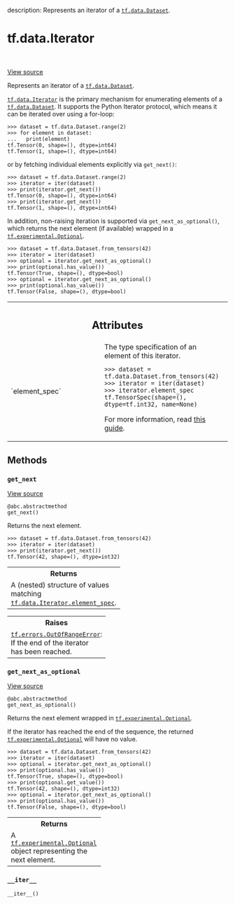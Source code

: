 description: Represents an iterator of a <a href="../../tf/data/Dataset.md"><code>tf.data.Dataset</code></a>.

<div itemscope itemtype="http://developers.google.com/ReferenceObject">
<meta itemprop="name" content="tf.data.Iterator" />
<meta itemprop="path" content="Stable" />
<meta itemprop="property" content="__iter__"/>
<meta itemprop="property" content="get_next"/>
<meta itemprop="property" content="get_next_as_optional"/>
</div>

# tf.data.Iterator

<!-- Insert buttons and diff -->

<table class="tfo-notebook-buttons tfo-api nocontent" align="left">

</table>

<a target="_blank" class="external" href="/code/stable/tensorflow/python/data/ops/iterator_ops.py">View source</a>



Represents an iterator of a <a href="../../tf/data/Dataset.md"><code>tf.data.Dataset</code></a>.

<!-- Placeholder for "Used in" -->

<a href="../../tf/data/Iterator.md"><code>tf.data.Iterator</code></a> is the primary mechanism for enumerating elements of a
<a href="../../tf/data/Dataset.md"><code>tf.data.Dataset</code></a>. It supports the Python Iterator protocol, which means
it can be iterated over using a for-loop:

```
>>> dataset = tf.data.Dataset.range(2)
>>> for element in dataset:
...   print(element)
tf.Tensor(0, shape=(), dtype=int64)
tf.Tensor(1, shape=(), dtype=int64)
```

or by fetching individual elements explicitly via `get_next()`:

```
>>> dataset = tf.data.Dataset.range(2)
>>> iterator = iter(dataset)
>>> print(iterator.get_next())
tf.Tensor(0, shape=(), dtype=int64)
>>> print(iterator.get_next())
tf.Tensor(1, shape=(), dtype=int64)
```

In addition, non-raising iteration is supported via `get_next_as_optional()`,
which returns the next element (if available) wrapped in a
<a href="../../tf/experimental/Optional.md"><code>tf.experimental.Optional</code></a>.

```
>>> dataset = tf.data.Dataset.from_tensors(42)
>>> iterator = iter(dataset)
>>> optional = iterator.get_next_as_optional()
>>> print(optional.has_value())
tf.Tensor(True, shape=(), dtype=bool)
>>> optional = iterator.get_next_as_optional()
>>> print(optional.has_value())
tf.Tensor(False, shape=(), dtype=bool)
```



<!-- Tabular view -->
 <table class="responsive fixed orange">
<colgroup><col width="214px"><col></colgroup>
<tr><th colspan="2"><h2 class="add-link">Attributes</h2></th></tr>

<tr>
<td>
`element_spec`
</td>
<td>
The type specification of an element of this iterator.

```
>>> dataset = tf.data.Dataset.from_tensors(42)
>>> iterator = iter(dataset)
>>> iterator.element_spec
tf.TensorSpec(shape=(), dtype=tf.int32, name=None)
```

For more information,
read [this guide](https://www.tensorflow.org/guide/data#dataset_structure).
</td>
</tr>
</table>



## Methods

<h3 id="get_next"><code>get_next</code></h3>

<a target="_blank" class="external" href="/code/stable/tensorflow/python/data/ops/iterator_ops.py">View source</a>

<pre class="devsite-click-to-copy prettyprint lang-py tfo-signature-link">
<code>@abc.abstractmethod</code>
<code>get_next()
</code></pre>

Returns the next element.

```
>>> dataset = tf.data.Dataset.from_tensors(42)
>>> iterator = iter(dataset)
>>> print(iterator.get_next())
tf.Tensor(42, shape=(), dtype=int32)
```

<!-- Tabular view -->
 <table class="responsive fixed orange">
<colgroup><col width="214px"><col></colgroup>
<tr><th colspan="2">Returns</th></tr>
<tr class="alt">
<td colspan="2">
A (nested) structure of values matching <a href="../../tf/data/Iterator.md#element_spec"><code>tf.data.Iterator.element_spec</code></a>.
</td>
</tr>

</table>



<!-- Tabular view -->
 <table class="responsive fixed orange">
<colgroup><col width="214px"><col></colgroup>
<tr><th colspan="2">Raises</th></tr>
<tr class="alt">
<td colspan="2">
<a href="../../tf/errors/OutOfRangeError.md"><code>tf.errors.OutOfRangeError</code></a>: If the end of the iterator has been reached.
</td>
</tr>

</table>



<h3 id="get_next_as_optional"><code>get_next_as_optional</code></h3>

<a target="_blank" class="external" href="/code/stable/tensorflow/python/data/ops/iterator_ops.py">View source</a>

<pre class="devsite-click-to-copy prettyprint lang-py tfo-signature-link">
<code>@abc.abstractmethod</code>
<code>get_next_as_optional()
</code></pre>

Returns the next element wrapped in <a href="../../tf/experimental/Optional.md"><code>tf.experimental.Optional</code></a>.

If the iterator has reached the end of the sequence, the returned
<a href="../../tf/experimental/Optional.md"><code>tf.experimental.Optional</code></a> will have no value.

```
>>> dataset = tf.data.Dataset.from_tensors(42)
>>> iterator = iter(dataset)
>>> optional = iterator.get_next_as_optional()
>>> print(optional.has_value())
tf.Tensor(True, shape=(), dtype=bool)
>>> print(optional.get_value())
tf.Tensor(42, shape=(), dtype=int32)
>>> optional = iterator.get_next_as_optional()
>>> print(optional.has_value())
tf.Tensor(False, shape=(), dtype=bool)
```

<!-- Tabular view -->
 <table class="responsive fixed orange">
<colgroup><col width="214px"><col></colgroup>
<tr><th colspan="2">Returns</th></tr>
<tr class="alt">
<td colspan="2">
A <a href="../../tf/experimental/Optional.md"><code>tf.experimental.Optional</code></a> object representing the next element.
</td>
</tr>

</table>



<h3 id="__iter__"><code>__iter__</code></h3>

<pre class="devsite-click-to-copy prettyprint lang-py tfo-signature-link">
<code>__iter__()
</code></pre>






